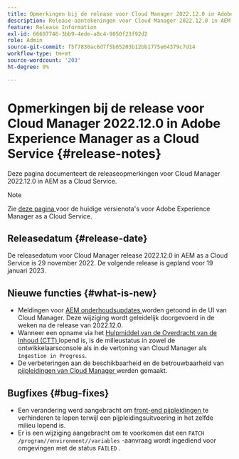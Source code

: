 ```yaml
---
title: Opmerkingen bij de release voor Cloud Manager 2022.12.0 in Adobe Experience Manager as a Cloud Service
description: Release-aantekeningen voor Cloud Manager 2022.12.0 in AEM as a Cloud Service.
feature: Release Information
exl-id: 66697746-3bb9-4ede-a8c4-9050f23f92d2
role: Admin
source-git-commit: f5f7830ac6d7f5b65203b12bb1775e64379c7d14
workflow-type: tm+mt
source-wordcount: '203'
ht-degree: 0%

---
```


# Opmerkingen bij de release voor Cloud Manager 2022.12.0 in Adobe Experience Manager as a Cloud Service {#release-notes}

Deze pagina documenteert de releaseopmerkingen voor Cloud Manager 2022.12.0 in AEM as a Cloud Service.

>[!NOTE]
>
>Zie [ deze pagina ](/help/release-notes/release-notes-cloud/release-notes-current.md) voor de huidige versienota&#39;s voor Adobe Experience Manager as a Cloud Service.

## Releasedatum {#release-date}

De releasedatum voor Cloud Manager release 2022.12.0 in AEM as a Cloud Service is 29 november 2022. De volgende release is gepland voor 19 januari 2023.

## Nieuwe functies {#what-is-new}

* Meldingen voor [ AEM onderhoudsupdates ](/help/overview/what-is-new-and-different.md#aem-updates) worden getoond in de UI van Cloud Manager. Deze wijziging wordt geleidelijk doorgevoerd in de weken na de release van 2022.12.0.
* Wanneer een opname via het [ Hulpmiddel van de Overdracht van de Inhoud (CTT) ](/help/journey-migration/content-transfer-tool/using-content-transfer-tool/overview-content-transfer-tool.md) lopend is, is de milieustatus in zowel de ontwikkelaarsconsole als in de vertoning van Cloud Manager als `Ingestion in Progress`.
* De verbeteringen aan de beschikbaarheid en de betrouwbaarheid van [ pijpleidingen van Cloud Manager ](/help/implementing/cloud-manager/configuring-pipelines/introduction-ci-cd-pipelines.md) werden gemaakt.

## Bugfixes {#bug-fixes}

* Een verandering werd aangebracht om [ front-end pijpleidingen ](/help/implementing/cloud-manager/configuring-pipelines/introduction-ci-cd-pipelines.md#front-end) te verhinderen te lopen terwijl een pijpleidingsuitvoering in het zelfde milieu lopend is.
* Er is een wijziging aangebracht om te voorkomen dat een `PATCH /program//environment//variables` -aanvraag wordt ingediend voor omgevingen met de status `FAILED` .

